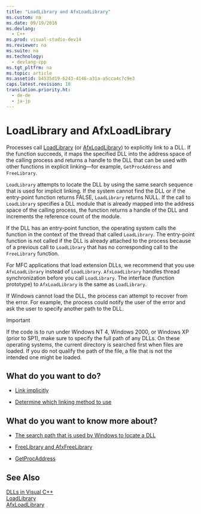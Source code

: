 ```yaml
---
title: "LoadLibrary and AfxLoadLibrary"
ms.custom: na
ms.date: 09/19/2016
ms.devlang: 
  - C++
ms.prod: visual-studio-dev14
ms.reviewer: na
ms.suite: na
ms.technology: 
  - devlang-cpp
ms.tgt_pltfrm: na
ms.topic: article
ms.assetid: b4535d19-6243-4146-a31a-a5cca4c7c9e3
caps.latest.revision: 18
translation.priority.ht: 
  - de-de
  - ja-jp
---
```

# LoadLibrary and AfxLoadLibrary
Processes call [LoadLibrary](http://go.microsoft.com/fwlink/p/?LinkID=259187) (or [AfxLoadLibrary](../vs140/AfxLoadLibrary.md)) to explicitly link to a DLL. If the function succeeds, it maps the specified DLL into the address space of the calling process and returns a handle to the DLL that can be used with other functions in explicit linking—for example, `GetProcAddress` and `FreeLibrary`.  
  
 `LoadLibrary` attempts to locate the DLL by using the same search sequence that is used for implicit linking. If the system cannot find the DLL or if the entry-point function returns FALSE, `LoadLibrary` returns NULL. If the call to `LoadLibrary` specifies a DLL module that is already mapped into the address space of the calling process, the function returns a handle of the DLL and increments the reference count of the module.  
  
 If the DLL has an entry-point function, the operating system calls the function in the context of the thread that called `LoadLibrary`. The entry-point function is not called if the DLL is already attached to the process because of a previous call to `LoadLibrary` that has no corresponding call to the `FreeLibrary` function.  
  
 For MFC applications that load extension DLLs, we recommend that you use `AfxLoadLibrary` instead of `LoadLibrary`. `AfxLoadLibrary` handles thread synchronization before you call `LoadLibrary`. The interface (function prototype) to `AfxLoadLibrary` is the same as `LoadLibrary`.  
  
 If Windows cannot load the DLL, the process can attempt to recover from the error. For example, the process could notify the user of the error and ask the user to specify another path to the DLL.  
  
> [!IMPORTANT]
>  If the code is to run under Windows NT 4, Windows 2000, or Windows XP (prior to SP1), make sure to specify the full path of any DLLs. On these operating systems, the current directory is searched first when files are loaded. If you do not qualify the path of the file, a file that is not the intended one might be loaded.  
  
## What do you want to do?  
  
-   [Link implicitly](../vs140/Linking-Implicitly.md)  
  
-   [Determine which linking method to use](../vs140/Determining-Which-Linking-Method-to-Use.md)  
  
## What do you want to know more about?  
  
-   [The search path that is used by Windows to locate a DLL](../vs140/Search-Path-Used-by-Windows-to-Locate-a-DLL.md)  
  
-   [FreeLibrary and AfxFreeLibrary](../vs140/FreeLibrary-and-AfxFreeLibrary.md)  
  
-   [GetProcAddress](../vs140/GetProcAddress.md)  
  
## See Also  
 [DLLs in Visual C++](../vs140/DLLs-in-Visual-C--.md)   
 [LoadLibrary](http://go.microsoft.com/fwlink/p/?LinkID=259187)   
 [AfxLoadLibrary](../vs140/AfxLoadLibrary.md)